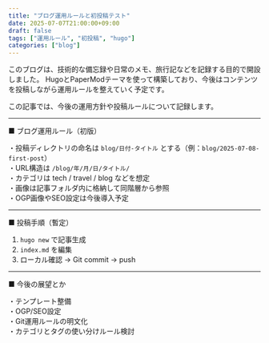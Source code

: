 ```yaml
---
title: "ブログ運用ルールと初投稿テスト"
date: 2025-07-07T21:00:00+09:00
draft: false
tags: ["運用ルール", "初投稿", "hugo"]
categories: ["blog"]
---
```


このブログは、技術的な備忘録や日常のメモ、旅行記などを記録する目的で開設しました。
HugoとPaperModテーマを使って構築しており、今後はコンテンツを投稿しながら運用ルールを整えていく予定です。

この記事では、今後の運用方針や投稿ルールについて記録します。

---

■ ブログ運用ルール（初版）

・投稿ディレクトリの命名は `blog/日付-タイトル` とする（例：`blog/2025-07-08-first-post`）  
・URL構造は `/blog/年/月/日/タイトル/`  
・カテゴリは tech / travel / blog などを想定  
・画像は記事フォルダ内に格納して同階層から参照  
・OGP画像やSEO設定は今後導入予定

---

■ 投稿手順（暫定）

1. `hugo new` で記事生成  
2. `index.md` を編集  
3. ローカル確認 → Git commit → push

---

■ 今後の展望とか

・テンプレート整備  
・OGP/SEO設定  
・Git運用ルールの明文化  
・カテゴリとタグの使い分けルール検討